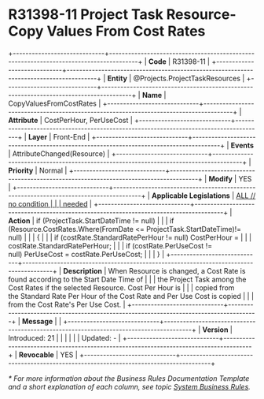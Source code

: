 ﻿---
erp.type: front-end-business-rule
erp.entity: Projects.ProjectTaskResources
---

# R31398-11 Project Task Resource- Copy Values From Cost Rates
+-----------------------------+---------------------------------------------------------------------------------------+
| **Code**                    | R31398-11                                                                             |
+-----------------------------+---------------------------------------------------------------------------------------+
| **Entity**                  | @Projects.ProjectTaskResources                                                        |
+-----------------------------+---------------------------------------------------------------------------------------+
| **Name**                    | CopyValuesFromCostRates                                                               |
+-----------------------------+---------------------------------------------------------------------------------------+
| **Attribute**               | CostPerHour, PerUseCost                                                               |
+-----------------------------+---------------------------------------------------------------------------------------+
| **Layer**                   | Front-End                                                                             |
+-----------------------------+---------------------------------------------------------------------------------------+
| **Events**                  | AttributeChanged(Resource)                                                            |
+-----------------------------+---------------------------------------------------------------------------------------+
| **Priority**                | Normal                                                                                |
+-----------------------------+---------------------------------------------------------------------------------------+
| **Modify**                  | YES                                                                                   |
+-----------------------------+---------------------------------------------------------------------------------------+
| **Applicable Legislations** | [ALL // no condition                                                                  |
|                             | needed](xref:applicable-legislations)                                                 |
+-----------------------------+---------------------------------------------------------------------------------------+
| **Action**                  | if (ProjectTask.StartDateTime != null)                                                |
|                             | if (Resource.CostRates.Where(FromDate \<= ProjectTask.StartDateTime)!= null)          |
|                             | {                                                                                     |
|                             | if (costRate.StandardRatePerHour != null) CostPerHour =                               |
|                             | costRate.StandardRatePerHour;                                                         |
|                             | if (costRate.PerUseCost != null) PerUseCost = costRate.PerUseCost;                    |
|                             | }                                                                                     |
+-----------------------------+---------------------------------------------------------------------------------------+
| **Description**             | When Resource is changed, a Cost Rate is found according to the Start Date Time of    |
|                             | the Project Task among the Cost Rates if the selected Resource. Cost Per Hour is      |
|                             | copied from the Standard Rate Per Hour of the Cost Rate and Per Use Cost is copied    |
|                             | from the Cost Rate\'s Per Use Cost.                                                   |
+-----------------------------+---------------------------------------------------------------------------------------+
| **Message**                 |                                                                                       |
+-----------------------------+---------------------------------------------------------------------------------------+
| **Version**                 | Introduced: 21                                                                        |
|                             |                                                                                       |
|                             | Updated: -                                                                            |
+-----------------------------+---------------------------------------------------------------------------------------+
| **Revocable**               | YES                                                                                   |
+-----------------------------+---------------------------------------------------------------------------------------+

*\* For more information about the Business Rules Documentation Template and a short explanation of each column, see
topic [System Business Rules](../templates/template-description-system-business-rules.md).*
